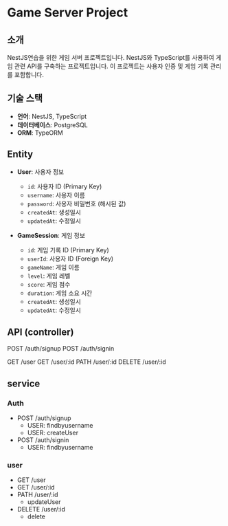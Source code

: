 # Game Server Project

## 소개

NestJS연습을 위한 게임 서버 프로젝트입니다.
NestJS와 TypeScript를 사용하여 게임 관련 API를 구축하는 프로젝트입니다.
이 프로젝트는 사용자 인증 및 게임 기록 관리를 포함합니다.

## 기술 스택

- **언어**: NestJS, TypeScript
- **데이터베이스**: PostgreSQL
- **ORM**: TypeORM

<!-- MEMO -->
<!-- MEMO -->
<!-- MEMO -->
<!-- MEMO -->

## Entity

- **User**: 사용자 정보

  - `id`: 사용자 ID (Primary Key)
  - `username`: 사용자 이름
  - `password`: 사용자 비밀번호 (해시된 값)
  - `createdAt`: 생성일시
  - `updatedAt`: 수정일시

- **GameSession**: 게임 정보
  - `id`: 게임 기록 ID (Primary Key)
  - `userId`: 사용자 ID (Foreign Key)
  - `gameName`: 게임 이름
  - `level`: 게임 레벨
  - `score`: 게임 점수
  - `duration`: 게임 소요 시간
  - `createdAt`: 생성일시
  - `updatedAt`: 수정일시

## API (controller)

POST /auth/signup
POST /auth/signin

GET /user
GET /user/:id
PATH /user/:id
DELETE /user/:id

## service

### Auth

- POST /auth/signup
  - USER: findbyusername
  - USER: createUser
- POST /auth/signin
  - USER: findbyusername

### user
- GET /user
- GET /user/:id
- PATH /user/:id
  - updateUser
- DELETE /user/:id
  - delete
